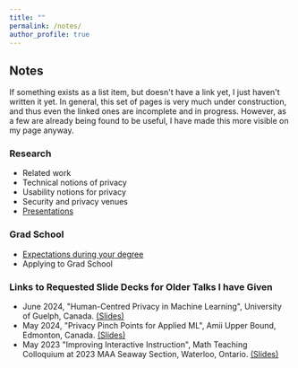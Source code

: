 ```yaml
---
title: ""
permalink: /notes/
author_profile: true
---
```


<h2>Notes</h2>
If something exists as a list item, but doesn't have a link yet, I just haven't written it yet. In general, this set of pages is very much under construction, and thus even the linked ones are incomplete and in progress. However, as a few are already being found to be useful, I have made this more visible on my page anyway. 

<h3>Research</h3>
<ul>
  <li>Related work</li>
  <li>Technical notions of privacy</li>
  <li>Usability notions for privacy</li>
  <li>Security and privacy venues</li>
  <li><a href="https://bkacsmar.github.io/presentationnotes/">Presentations</a></li>
</ul>


<h3>Grad School</h3>
<ul>
  <li><a href="https://bkacsmar.github.io//expectationsforstudents/">Expectations during your degree</a></li>
  <li>Applying to Grad School</li>
</ul>

 
<h3>Links to Requested Slide Decks for Older Talks I have Given</h3>
<ul>
  <li>June 2024, "Human-Centred Privacy in Machine Learning", University of Guelph, Canada. <a href="https://bkacsmar.github.io/files/HCPPML_Guelph_2024_June.pdf">(Slides)</a> </li>
  <li>May 2024, "Privacy Pinch Points for Applied ML", Amii Upper Bound, Edmonton, Canada. <a href="https://bkacsmar.github.io/files/2024_Amii_upperbound.pdf">(Slides)</a></li>
  <li>May 2023 "Improving Interactive Instruction", Math Teaching Colloquium at 2023 MAA Seaway Section, Waterloo, Ontario. <a href="https://bkacsmar.github.io/files/Math_ed_colloqium_2023.pdf">(Slides)</a> </li>
</ul>


<!-- 
 




October 2023, "Privacy and AI in Society", Amii DevCon Keynote, Edmonton, Alberta. 

August 2023, "Features of Privacy Context in Multiparty Data Sharing", 2023 BIRS Workshop on Contextual Integrity for Differential Privacy. Banff International Research Station UBC Okanagan Campus, Canada.-->

<!-- 
July 2023 "Human-Centred Privacy in Machine Learning", ZISC Seminar Series, Zurich, Switzerland. 

<!-- 
May 2023 "Beyond Data Privacy for Machine Learning", 2023 Upper Bound Academic Symposium, Amii, Edmonton, Alberta. 
[Slides](https://bkacsmar.github.io/files/Amii_privacyML_2023.pdf)  

 -->
